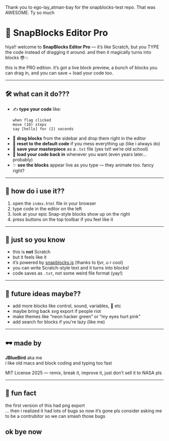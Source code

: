 Thank you to ego-lay_atman-bay for the snapblocks-test repo. That was AWESOME. Ty so much

# 🧠 SnapBlocks Editor Pro

hiya!! welcome to **SnapBlocks Editor Pro** — it’s like Scratch, but you TYPE the code instead of dragging it around. and then it magically turns into blocks 😎💥


this is the PRO edition. it’s got a live block preview, a bunch of blocks you can drag in, and you can save + load your code too.

---

## 🛠 what can it do???

- ✍️ **type your code** like:
  ```
  when flag clicked
  move (10) steps
  say [hello] for (2) seconds
  ```
- 🧱 **drag blocks** from the sidebar and drop them right in the editor
- 🔁 **reset to the default code** if you mess everything up (like i always do)
- 💾 **save your masterpiece** as a `.txt` file (yes txt! we’re old school)
- 📂 **load your code back in** whenever you want (even years later… probably)
- ✨ **see the blocks** appear live as you type — they animate too. fancy right?

---

## 🧪 how do i use it??

1. open the `index.html` file in your browser
2. type code in the editor on the left
3. look at your epic Snap-style blocks show up on the right
4. press buttons on the top toolbar if you feel like it

---

## 📌 just so you know

- this is **not** Scratch
- but it feels like it
- it’s powered by [snapblocks.js](https://github.com/tjvr/snapblocks) (thanks to tjvr, u r cool)
- you can write Scratch-style text and it turns into blocks!
- code saves as `.txt`, not some weird file format (yay!)

---

## 🧠 future ideas maybe??

- add more blocks like control, sound, variables, 🧂 etc
- maybe bring back svg export if people riot
- make themes like “neon hacker green” or “my eyes hurt pink”
- add search for blocks if you're lazy (like me)

---

## 🕶 made by

**JBlueBird**
aka me  
i like old macs and block coding and typing too fast

MIT License 2025 — remix, break it, improve it, just don’t sell it to NASA pls

---

## 🐣 fun fact

the first version of this had png export  
... then i realized it had lots of bugs
so now it’s gone
pls consider asking me to be a contrubitor so we can smash those bugs

## ok bye now

